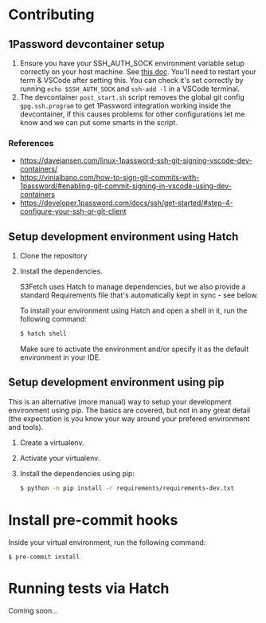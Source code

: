 # Contributing

## 1Password devcontainer setup

1. Ensure you have your SSH_AUTH_SOCK environment variable setup correctly on your host machine. See [this doc](https://developer.1password.com/docs/ssh/get-started/#step-4-configure-your-ssh-or-git-client). You'll need to restart your term & VSCode after setting this. You can check it's set correctly by running `echo $SSH_AUTH_SOCK` and `ssh-add -l` in a VSCode terminal.
1. The devcontainer `post_start.sh` script removes the global git config `gpg.ssh.program` to get 1Password integration working inside the devcontainer, if this causes problems for other configurations let me know and we can put some smarts in the script.

### References

* https://davejansen.com/linux-1password-ssh-git-signing-vscode-dev-containers/
* https://vinialbano.com/how-to-sign-git-commits-with-1password/#enabling-git-commit-signing-in-vscode-using-dev-containers
* https://developer.1password.com/docs/ssh/get-started/#step-4-configure-your-ssh-or-git-client

## Setup development environment using Hatch

1. Clone the repository
1. Install the dependencies.

    S3Fetch uses Hatch to manage dependencies, but we also provide a standard Requirements file that's automatically kept in sync - see below.

    To install your environment using Hatch and open a shell in it, run the following command:

    ```bash
    $ hatch shell
    ```

    Make sure to activate the environment and/or specify it as the default environment in your IDE.

## Setup development environment using pip

This is an alternative (more manual) way to setup your development environment using pip. The basics are covered, but not in any great detail (the expectation is you know your way around your prefered environment and tools).

1. Create a virtualenv.
1. Activate your virtualenv.
1. Install the dependencies using pip:

    ```bash
    $ python -m pip install -r requirements/requirements-dev.txt
    ```

# Install pre-commit hooks

Inside your virtual environment, run the following command:

```
$ pre-commit install
```

# Running tests via Hatch

Coming soon...
